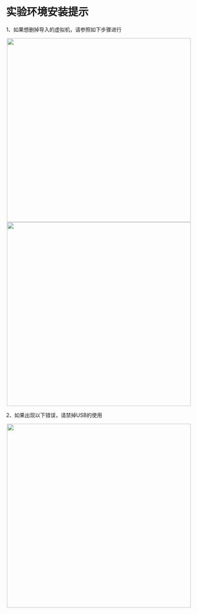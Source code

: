 # 实验环境安装提示

1、如果想删掉导入的虚拟机，请参照如下步骤进行

 <center><img src="../e1-1.png" width = 500></center> 

 <center><img src="../e1-2.png" width = 500></center> 

2、如果出现以下错误，请禁掉USB的使用

 <center><img src="../e1-3.png" width = 500></center> 
